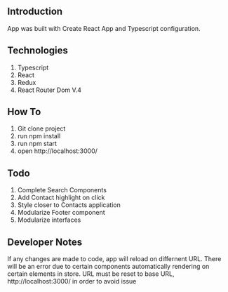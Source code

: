 ## Introduction

App was built with Create React App and Typescript configuration. 

## Technologies
1. Typescript
2. React
3. Redux
4. React Router Dom V.4

## How To
1. Git clone project
2. run npm install
3. run npm start
4. open http://localhost:3000/

## Todo
1. Complete Search Components
2. Add Contact highlight on click
3. Style closer to Contacts application
4. Modularize Footer component
5. Modularize interfaces

## Developer Notes
If any changes are made to code, app will reload on differnent URL. There will be an error due to certain components automatically rendering on certain elements in store. URL must be reset to base URL, http://localhost:3000/ in order to avoid issue